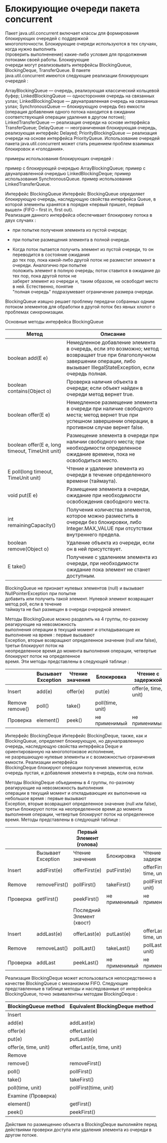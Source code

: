 # Блокирующие очереди пакета concurrent

Пакет java.util.concurrent включает классы для формирования блокирующих очередей с поддержкой  
многопоточности. Блокирующие очереди используются в тех случаях, когда нужно выполнить  
(проверить выполненение) какие-либо условия для продолжения потоками своей работы. Блокирующие  
очереди могут реализовывать интерфейсы BlockingQueue, BlockingDeque, TransferQueue. В пакете  
java.util.concurrent имеются следующие реализации блокирующих очередей :

ArrayBlockingQueue — очередь, реализующая классический кольцевой буфер;
LinkedBlockingQueue — односторонняя очередь на связанных узлах;
LinkedBlockingDeque — двунаправленная очередь на связанных узлах;
SynchronousQueue — блокирующую очередь без емкости (операция добавления одного потока находится 
в  ожидании соответствующей операции удаления в другом потоке);
LinkedTransferQueue — реализация очереди на основе интерфейса TransferQueue;
DelayQueue — неограниченная блокирующая очередь, реализующая интерфейс Delayed;
PriorityBlockingQueue — реализация очереди на основе интерфейса PriorityQueue.
Использование очередей пакета java.util.concurrent может стать решением проблем взаимных 
блокировок  и «голодания».

примеры использования блокирующих очередей :

пример с блокирующей очередью ArrayBlockingQueue;
пример с двунаправленной очередью LinkedBlockingDeque;
пример использования SynchronousQueue.
пример использования LinkedTransferQueue.

Интерфейс BlockingQueue
Интерфейс BlockingQueue определяет блокирующую очередь, наследующую свойства интерфейса Queue, в 
которой элементы хранятся в порядке «первый пришел, первый вышел» (FIFO – first in, first out).  
Реализация данного интерфейса обеспечивает блокировку потока в двух случаях :

- при попытке получения элемента из пустой очереди;
- при попытке размещения элемента в полной очереди.

- Когда поток пытается получить элемент из пустой очереди, то он переводится в состояние ожидания  
до тех пор, пока какой-либо другой поток не разместит элемент в очереди. Аналогично при попытке  
положить элемент в полную очередь; поток ставится в ожидание до тех пор, пока другой поток не  
заберет элемент из очереди и, таким образом, не освободит место в ней. Естественно, понятие  
"полная очередь" подразумевает ограничение размера очереди.

BlockingQueue изящно решает проблему передачи собранных одним потоком элементов для обработки  в 
другой поток без явных хлопот о проблемах синхронизации.

Основные методы интерфейса BlockingQueue

|Метод	|Описание|
|-----------------|-------------------------|
|boolean add(E e)	|Немедленное добавление элемента в очередь, если это возможно; метод возвращает true при благополучном завершении операции, либо вызывает IllegalStateException, если очередь полная.|
|boolean contains(Object o)	|Проверка наличия объекта в очереди; если объект найден в очереди метод вернет true.|
|boolean offer(E e)	|Немедленное размещение элемента в очереди при наличие свободного места; метод вернет true при успешном завершении операции, в противном случае вернет false.|
|boolean offer(E e, long timeout, TimeUnit unit)	|Размещение элемента в очереди при наличии свободного места; при необходимости определенное ожидание времени, пока не освободиться место.|
|E poll(long timeout, TimeUnit unit)	|Чтение и удаление элемента из очереди в течение определенного времени (таймаута).|
|void put(E e)	|Размещение элемента в очереди, ожидание при необходимости освобождения свободного места.|
|int remainingCapacity()	|Получения количества элементов, которое можно разместить в очереди без блокировки, либо Integer.MAX_VALUE при отсутствии внутреннего предела.|
|boolean remove(Object o)	|Удаление объекта из очереди, если он в ней присутствует.|
|E take()	|Получение с удалением элемента из очереди, при необходимости ожидание пока элемент не станет доступным.|

BlockingQueue не признает нулевых элементов (null) и вызывает NullPointerException при попытке  
добавить или получить такой элемент. Нулевой элемент возвращает метод poll, если в течение  
таймаута не был размещен в очереди очередной элемент.

Методы BlockingQueue можно разделить на 4 группы, по-разному реагирующие на невозможность  
выполнения операции в текущий момент и откладывающие их выполнение на время : первые вызывают  
Exception, вторые возвращают определенное значение (null или false), третьи блокируют поток на  
неопределенное время до момента выполнения операции, четвертые блокируют поток на определенное  
время. Эти методы представлены в следующей таблице :

|           | Вызывает Exception|	Чтение значения|	Блокировка|	Чтение с задержкой|
|-----------|---------|----------|--------------------|------------------|
|Insert|	add(e)|	offer(e)	|put(e)	|offer(e, time, unit)|
|Remove	remove()	|poll()|	take()	|poll(time, unit)|
|Проверка	|element()	|peek()	|не применимый	|не применимый|



Интерфейс BlockingDeque
Интерфейс BlockingDeque, также, как и BlockingQueue, определяет блокирующую, но двунаправленную  
очередь, наследующую свойства интерфейса Deque и ориентированную на многопотоковое исполнение,  
не разрешающую нулевые элементы и с возможностью ограничения емкости. Реализации интерфейса  
BlockingDeque блокируют операции получения элементов, если очередь пустая, и добавления элемента 
в очередь, если она полная.

Методы BlockingDeque объединены в 4 группы, по-разному реагирующие на невозможность выполнения  
операции в текущий момент и откладывающие их выполнение на небольшое время : первые вызывают  
Exception, вторые возвращают определенное значение (null или false), третьи блокируют поток  на 
неопределенное время до момента выполнения операции, четвертые блокируют поток на определенное  
время. Методы представлены в следующей таблице :



| | |Первый Элемент (голова)| | |
|-----------|------------|-------------|---------------|---------------|
|    |Вызывает Exception	|Чтение значения	|Блокировка|	Чтение с задержкой|
|Insert|	addFirst(e)	|offerFirst(e)|	putFirst(e)|	offerFirst(e, time, unit)|
|Remove	|removeFirst()	|pollFirst()|	takeFirst()	|pollFirst(time, unit)|
|Проверка|	getFirst()	|peekFirst()|	не применимый	|не применимый|
| | |Последний Элемент (хвост)| | |
|Insert	|addLast(e)	|offerLast(e)|	putLast(e)	|offerLast(e, time, unit)|
|Remove	|removeLast()|	pollLast()	|takeLast()	|pollLast(time, unit)|
|Проверка|	addLast|	peekLast()	|не применимый	|не применимый|

Реализация BlockingDeque может использоваться непосредственно в качестве BlockingQueue  с 
механизмом FIFO. Следующие представленные в таблице методы и наследованные от интерфейса  
BlockingQueue, точно эквивалентны методам BlockingDeque :


|BlockingQueue method	|Equivalent BlockingDeque method|
|-----------------------|--------------------------------|
|Insert |
|add(e)|	addLast(e)|
|offer(e)|	offerLast(e)|
|put(e)|	putLast(e)|
|offer(e, time, unit)|	offerLast(e, time, unit)|
|Remove|
|remove()	|removeFirst()|
|poll()	|pollFirst()|
|take()	|takeFirst()|
|poll(time, unit)	|pollFirst(time, unit)|
|Examine (Проверка)|
|element()	|getFirst()|
|peek()|	peekFirst()|

Действия по размещению объекта в BlockingDeque выполняйте перед действиями проверки доступа 
или удаления элемента из очереди в другом потоке.
